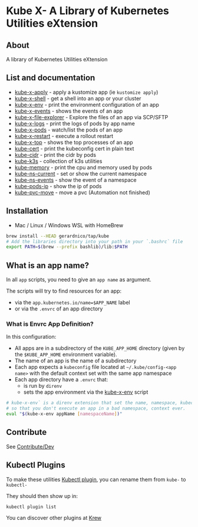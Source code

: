 # Kube X- A Library of Kubernetes Utilities eXtension


## About

A library of Kubernetes Utilities eXtension


## List and documentation


* [kube-x-apply](docs/bin/kube-x-apply) - apply a kustomize app (ie `kustomize apply`)
* [kube-x-shell](docs/bin/kube-x-shell) - get a shell into an app or your cluster
* [kube-x-env](docs/bin/kube-x-env.md) - print the environment configuration of an app 
* [kube-x-events](docs/bin/kube-x-events.md) - shows the events of an app
* [kube-x-file-explorer](docs/bin/kube-x-file-explorer.md) - Explore the files of an app via SCP/SFTP
* [kube-x-logs](docs/bin/kube-x-logs.md) - print the logs of pods by app name
* [kube-x-pods](docs/bin/kube-x-pods.md) - watch/list the pods of an app
* [kube-x-restart](docs/bin/kube-x-restart.md) - execute a rollout restart
* [kube-x-top](docs/bin/kube-x-top.md) - shows the top processes of an app
* [kube-cert](docs/bin/kube-x-cert) - print the kubeconfig cert in plain text
* [kube-cidr](docs/bin/kube-x-cidr) - print the cidr by pods
* [kube-k3s](docs/bin/kube-x-cidr) - collection of k3s utilities
* [kube-memory](docs/bin/kube-x-memory) - print the cpu and memory used by pods
* [kube-ns-current](docs/bin/kube-x-ns-current) - set or show the current namespace
* [kube-ns-events](docs/bin/kube-x-ns-events) - show the event of a namespace
* [kube-pods-ip](docs/bin/kube-x-pods-ip) - show the ip of pods
* [kube-pvc-move](docs/bin/kube-x-pvc-move) - move a pvc (Automation not finished)



## Installation

* Mac / Linux / Windows WSL with HomeBrew
```bash
brew install --HEAD gerardnico/tap/kube
# Add the libraries directory into your path in your `.bashrc` file
export PATH=$(brew --prefix bashlib)/lib:$PATH
```

## What is an app name?

In all `app` scripts, you need to give an `app name` as argument.

The scripts will try to find resources for an app:
* via the `app.kubernetes.io/name=$APP_NAME` label
* or via the `.envrc` of an app directory


### What is Envrc App Definition?

In this configuration:
* All apps are in a subdirectory of the `KUBE_APP_HOME` directory (given by the `$KUBE_APP_HOME` environment variable).
* The name of an app is the name of a subdirectory
* Each app expects a `kubeconfig` file located at `~/.kube/config-<app name>` with the default context set with the same app namespace
* Each app directory have a `.envrc` that:
  * is run by `direnv` 
  * sets the app environment via the [kube-x-env](docs/bin/kube-x-env.md) script
```bash
# kube-x-env` is a direnv extension that set the name, namespace, kubeconfig and directory of an app as environment
# so that you don't execute an app in a bad namespace, context ever. 
eval "$(kube-x-env appName [namespaceName])"
```



## Contribute 

See [Contribute/Dev](contribute.md)

## Kubectl Plugins

To make these utilities [Kubectl plugin](https://kubernetes.io/docs/tasks/extend-kubectl/kubectl-plugins/), 
you can rename them from `kube-` to `kubectl-`

They should then show up in:
```bash
kubectl plugin list
```


You can discover other plugins at [Krew](https://krew.sigs.k8s.io/plugins/)
